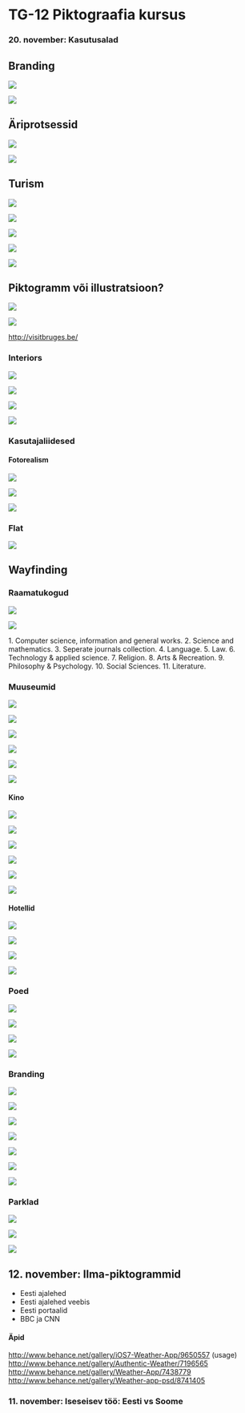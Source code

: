 # TG-12 Piktograafia kursus

### 20. november: Kasutusalad


## Branding


![](http://behance.vo.llnwd.net/profiles4/175230/projects/8072137/8d3d26da21fd328b57e78eae8ce853ba.jpg)


![](http://behance.vo.llnwd.net/profiles4/175230/projects/8072137/5b8489eac884fbe79ef60bef47c4c4ec.jpg)


## Äriprotsessid


![](./images/iso1.png)


![](./images/iso3.png)


## Turism


![](./images/iello1.png)


![](./images/iello2.png)


![](./images/iello3.png)


![](./images/iello4.png)


![](./images/iello5.png)


## Piktogramm või illustratsioon?


![](./images/city1.png)


![](./images/city2.png)


http://visitbruges.be/


### Interiors


![](http://graphicambient.com/wp-content/uploads/2013/01/hattrick_Prostate_Cancer_UK_07.jpg)


![](http://graphicambient.com/wp-content/uploads/2013/01/hattrick_Prostate_Cancer_UK_08.jpg)


![](http://graphicambient.com/wp-content/uploads/2013/01/hattrick_Prostate_Cancer_UK_12.jpg)


![](http://graphicambient.com/wp-content/uploads/2013/01/hattrick_Prostate_Cancer_UK_13.jpg)


### Kasutajaliidesed



#### Fotorealism


![](http://dribbble.s3.amazonaws.com/users/14612/screenshots/678266/attachments/60621/broadcast_ios_icon_hres.jpg)


![](http://behance.vo.llnwd.net/profiles4/140163/projects/8153117/fc10dea6d7169a8d49df33eb60d11614.jpg)


![](http://behance.vo.llnwd.net/profiles2/172489/projects/5890873/fcff7c0bf2383c7c3aeff6806a958901.png)


### Flat

![](http://behance.vo.llnwd.net/profiles18/1419931/projects/8904227/4e8f1d10b319f57baf70405430b395e0.png)


## Wayfinding


### Raamatukogud


![](http://behance.vo.llnwd.net/profiles20/134850/projects/5038627/96b890629863663eef78df39a3fc18f0.jpg)


![](http://behance.vo.llnwd.net/profiles20/134850/projects/5038627/1a936e4cc121491a374639b49d9185f2.jpg)


1\. Computer science, information and general works. 2. Science and mathematics. 3. Seperate journals collection. 4. Language. 5. Law. 6. Technology & applied science. 7. Religion. 8. Arts & Recreation. 9. Philosophy & Psychology. 10. Social Sciences. 11. Literature.


### Muuseumid


![](http://graphicambient.com/wp-content/uploads/2012/07/CartlidgeLevene-BarbicanArtsCentre-7.jpg)


![](http://graphicambient.com/wp-content/uploads/2012/07/CartlidgeLevene-BarbicanArtsCentre-3.jpg)


![](http://graphicambient.com/wp-content/uploads/2012/07/CartlidgeLevene-BarbicanArtsCentre-8.jpg)


![](http://graphicambient.com/wp-content/uploads/2012/07/CartlidgeLevene-BarbicanArtsCentre-13.jpg)


![](http://graphicambient.com/wp-content/uploads/2012/07/CartlidgeLevene-BarbicanArtsCentre-10.jpg)


![](http://graphicambient.com/wp-content/uploads/2012/07/CartlidgeLevene-BarbicanArtsCentre-14.jpg)


#### Kino


![](http://behance.vo.llnwd.net/profiles5/114444/projects/8388893/3898cea387578e16c8b5d0f57de6245a.JPG)


![](http://behance.vo.llnwd.net/profiles5/114444/projects/8388893/5474f478dd4771a6fe6fda0b2e44566a.JPG)


![](http://behance.vo.llnwd.net/profiles5/114444/projects/8388893/b0b8df746a18637c1dfee30486b227be.JPG)


![](http://behance.vo.llnwd.net/profiles5/114444/projects/8388893/a9026d560fe8e3b071b448d18e869c94.JPG)


![](http://behance.vo.llnwd.net/profiles5/114444/projects/8388893/9059e33d4e55c809aa615d7a3b9286f4.jpg)


![](http://behance.vo.llnwd.net/profiles5/114444/projects/8388893/706fdbe778f93dae1c1c5fa95952380a.jpg)


#### Hotellid


![](http://graphicambient.com/wp-content/uploads/2012/06/poz01.jpg)


![](http://graphicambient.com/wp-content/uploads/2012/06/poz05.jpg)


![](http://graphicambient.com/wp-content/uploads/2012/06/poz08.jpg)


![](http://graphicambient.com/wp-content/uploads/2012/06/poz11.jpg)


### Poed


![](http://twelve-studio.co.uk/wp-content/uploads/2011/11/sb_brand_refresh_3.jpg)


![](http://twelve-studio.co.uk/wp-content/uploads/2012/04/sb_brand_refresh_8.jpg)


![](http://twelve-studio.co.uk/wp-content/uploads/2011/11/sb_brand_refresh_8.jpg)


![](http://twelve-studio.co.uk/wp-content/uploads/2011/11/sb_brand_refresh_9.jpg)


### Branding


![](http://behance.vo.llnwd.net/profiles/73462/projects/6820533/ad3c19e434c3f008a3ebdf26e61f3dc8.jpg)


![](http://behance.vo.llnwd.net/profiles/73462/projects/6820533/fae3930cd6e0dfa20708e956d2d9814f.jpg)


![](http://behance.vo.llnwd.net/profiles/73462/projects/6820533/abca6712fc6390c2199d20d81322591a.jpg)


![](http://behance.vo.llnwd.net/profiles/73462/projects/6820533/eadc3345f4a90888f65f3d130f21b9af.jpg)


![](http://behance.vo.llnwd.net/profiles/73462/projects/6820533/29da811040642c19455f49c20f1e47f1.jpg)


![](http://behance.vo.llnwd.net/profiles/73462/projects/6820533/2bedf7523ce26c9170b925d086c281d2.jpg)


![](http://behance.vo.llnwd.net/profiles/73462/projects/6820533/efb8b018e648579da3768651dc062b8c.jpg)


### Parklad


![](http://graphicambient.com/wp-content/uploads/2011/11/br09.jpg)


![](http://graphicambient.com/wp-content/uploads/2011/11/br02.jpg)


![](http://graphicambient.com/wp-content/uploads/2011/11/br04.jpg)



## 12. november: Ilma-piktogrammid
  
  * Eesti ajalehed
  * Eesti ajalehed veebis
  * Eesti portaalid
  * BBC ja CNN
  
#### Äpid

http://www.behance.net/gallery/iOS7-Weather-App/9650557 (usage)
http://www.behance.net/gallery/Authentic-Weather/7196565
http://www.behance.net/gallery/Weather-App/7438779
http://www.behance.net/gallery/Weather-app-psd/8741405
   

### 11. november: Iseseisev töö: Eesti vs Soome